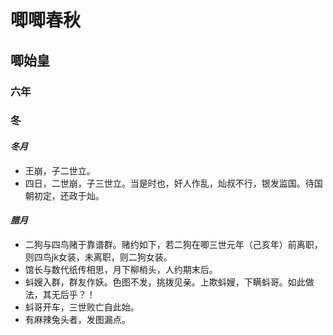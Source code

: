 # 唧唧春秋
## 唧始皇
### 六年
### 冬
#### *冬月*
- 王崩，子二世立。<br>
- 四日，二世崩，子三世立。当是时也，奸人作乱，灿叔不行，银发监国。待国朝初定，还政于灿。<br>
#### *腊月*
- 二狗与四鸟赌于靠谱群。赌约如下，若二狗在唧三世元年（己亥年）前离职，则四鸟jk女装，未离职，则二狗女装。<br>
- 馆长与数代纸传相思，月下柳梢头，人约期末后。<br>
- 蚪嫂入群，群友作妖。色图不发，挑拨见亲。上欺蚪嫂，下瞒蚪哥。如此做法，其无后乎？！<br>
- 蚪哥开车，三世败亡自此始。<br>
- 有麻辣兔头者，发图漏点。<br>
